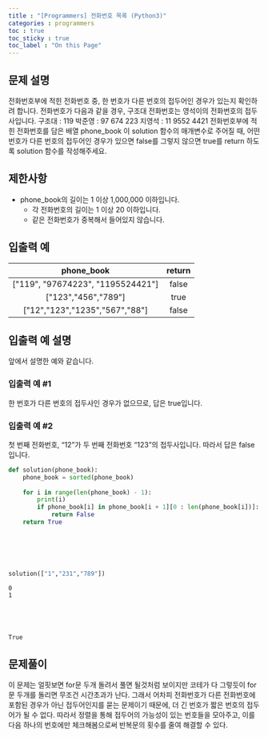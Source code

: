 ```yaml
---
title : "[Programmers] 전화번호 목록 (Python3)"
categories : programmers
toc : true
toc_sticky : true
toc_label : "On this Page"
---
```



## 문제 설명
전화번호부에 적힌 전화번호 중, 한 번호가 다른 번호의 접두어인 경우가 있는지 확인하려 합니다.
전화번호가 다음과 같을 경우, 구조대 전화번호는 영석이의 전화번호의 접두사입니다.
구조대 : 119
박준영 : 97 674 223
지영석 : 11 9552 4421
전화번호부에 적힌 전화번호를 담은 배열 phone_book 이 solution 함수의 매개변수로 주어질 때, 어떤 번호가 다른 번호의 접두어인 경우가 있으면 false를 그렇지 않으면 true를 return 하도록 solution 함수를 작성해주세요.


## 제한사항
* phone_book의 길이는 1 이상 1,000,000 이하입니다.
    * 각 전화번호의 길이는 1 이상 20 이하입니다.
    * 같은 전화번호가 중복해서 들어있지 않습니다.


## 입출력 예

|phone_book|return|
|:---:|:---:|
|["119", "97674223", "1195524421"]|false|
|["123","456","789"]|true|
|["12","123","1235","567","88"]|false|

## 입출력 예 설명
앞에서 설명한 예와 같습니다.

### 입출력 예 #1
한 번호가 다른 번호의 접두사인 경우가 없으므로, 답은 true입니다.

### 입출력 예 #2
첫 번째 전화번호, “12”가 두 번째 전화번호 “123”의 접두사입니다. 따라서 답은 false입니다.


```python
def solution(phone_book):
    phone_book = sorted(phone_book)
    
    for i in range(len(phone_book) - 1):
        print(i)
        if phone_book[i] in phone_book[i + 1][0 : len(phone_book[i])]:
            return False
    return True
        
    
        
        
        
```


```python
solution(["1","231","789"])
```

    0
    1





    True



## 문제풀이

이 문제는 얼핏보면 for문 두개 돌려서 풀면 될것처럼 보이지만 코테가 다 그렇듯이 for문 두개를 돌리면 무조건 시간초과가 난다. 그래서 어차피 전화번호가 다른 전화번호에 포함된 경우가 아닌 접두어인지를 묻는 문제이기 때문에, 더 긴 번호가 짧은 번호의 접두어가 될 수 없다. 따라서 정렬을 통해 접두어의 가능성이 있는 번호들을 모아주고, 이를 다음 하나의 번호에만 체크해봄으로써 반복문의 횟수를 줄여 해결할 수 있다.
